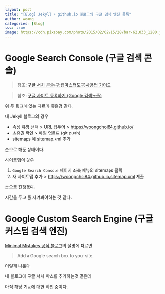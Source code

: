 ```yaml
---
layout: post
title: "[Blog] Jekyll + github.io 블로그의 구글 검색 엔진 등록"
author: woong
categories: [Blog]
toc: true
image: https://cdn.pixabay.com/photo/2015/02/02/15/28/bar-621033_1280.jpg
---
```


# Google Search Console (구글 검색 콘솔)

>참조: [구글 서치 콘솔(구:웹마스터도구)사용법 가이드](https://www.twinword.co.kr/blog/search-console-guide/)

>참조: [구글 사이트 등록하기 (Google 검색노출)](https://imweb.me/faq?mode=view&category=29&category2=35&idx=15573)

위 두 링크에 있는 자료가 좋은것 같다.

내 Jekyll 블로그의 경우

- 속성 유형 선택 > URL 접두어 > https://woongchoi84.github.io/
- 소유권 확인 > 파일 업로드 (git push)
- sitemaps 에 sitemap.xml 추가 

순으로 해둔 상태이다.

사이트맵의 경우 

1. `Google Search Console` 페이지 좌측 메뉴의 sitemaps 클릭
2. 새 사이트맵 추가 > https://woongchoi84.github.io/sitemap.xml 제출

순으로 진행했다.

시간을 두고 좀 지켜봐야하는 것 같다.



# Google Custom Search Engine (구글 커스텀 검색 엔진)

[Minimal Mistakes 공식 블로그](https://mmistakes.github.io/minimal-mistakes/docs/configuration/#google-custom-search-engine)의 설명에 따르면

>Add a Google search box to your site.

이렇게 나온다.

내 블로그에 구글 서치 박스를 추가하는것 같은데

아직 해당 기능에 대한 확인 중이다.

